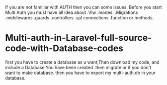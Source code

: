 If you are not familiar with AUTH then you can some issues.
Before you start Multi Auth you must have all idea about
.Viw
.modes.
.Migrations
.middlewares
.guards
.controllers
.spl connections
.function or methods.

# Multi-auth-in-Laravel-full-source-code-with-Database-codes
first you have to create a database as u want,Then  download my code,
and include a Database You have been created .then migrate or if you don't want to make database. then you
have to export my multi-auth.db in your database.

